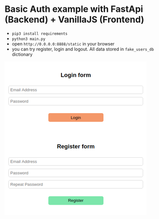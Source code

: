 # Basic Auth example with FastApi (Backend) + VanillaJS (Frontend)
- `pip3 install requirements`
- `python3 main.py`
- open `http://0.0.0.0:8888/static` in your browser
- you can try register, login and logout. All data stored in `fake_users_db` dictionary

![screenshot](screenshot.png)
